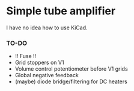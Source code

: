 # Simple tube amplifier

I have no idea how to use KiCad.

###  TO-DO

- !! Fuse !!
- Grid stoppers on V1
- Volume control potentiometer before V1 grids
- Global negative feedback
- (maybe) diode bridge/filtering for DC heaters
